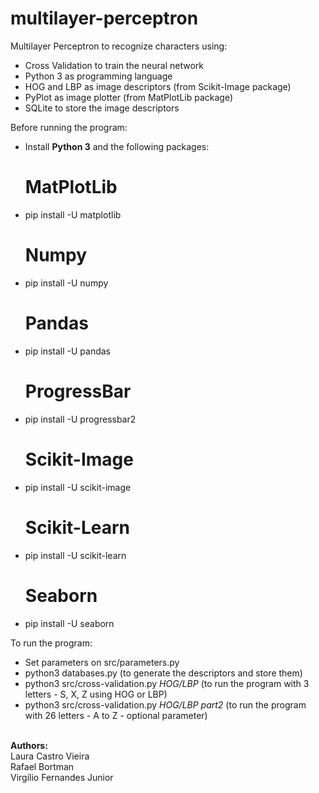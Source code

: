 # multilayer-perceptron
Multilayer Perceptron to recognize characters using:</br>
- Cross Validation to train the neural network
- Python 3 as programming language
- HOG and LBP as image descriptors (from Scikit-Image package)
- PyPlot as image plotter (from MatPlotLib package)
- SQLite to store the image descriptors

Before running the program:</br>
- Install <strong>Python 3</strong> and the following packages:</br>
    # MatPlotLib
- pip install -U matplotlib
    # Numpy
- pip install -U numpy
    # Pandas
- pip install -U pandas
    # ProgressBar
- pip install -U progressbar2
    # Scikit-Image
- pip install -U scikit-image
    # Scikit-Learn
- pip install -U scikit-learn
    # Seaborn 
- pip install -U seaborn

To run the program:</br>
- Set parameters on src/parameters.py
- python3 databases.py (to generate the descriptors and store them)
- python3 src/cross-validation.py <em>HOG/LBP</em> (to run the program with 3 letters - S, X, Z using HOG or LBP)
- python3 src/cross-validation.py <em>HOG/LBP part2</em> (to run the program with 26 letters - A to Z - optional parameter)

</br><b>Authors:</b></br>
Laura Castro Vieira</br>
Rafael Bortman</br>
Virgílio Fernandes Junior</br>
 

